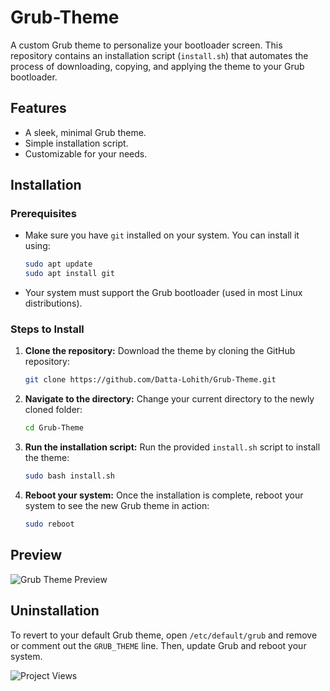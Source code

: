 # Grub-Theme

A custom Grub theme to personalize your bootloader screen. This repository contains an installation script (`install.sh`) that automates the process of downloading, copying, and applying the theme to your Grub bootloader.

## Features
- A sleek, minimal Grub theme.
- Simple installation script.
- Customizable for your needs.

## Installation

### Prerequisites
- Make sure you have `git` installed on your system. You can install it using:

    ```bash
    sudo apt update
    sudo apt install git
    ```

- Your system must support the Grub bootloader (used in most Linux distributions).

### Steps to Install

1. **Clone the repository:**
   Download the theme by cloning the GitHub repository:

    ```bash
    git clone https://github.com/Datta-Lohith/Grub-Theme.git
    ```

2. **Navigate to the directory:**
   Change your current directory to the newly cloned folder:

    ```bash
    cd Grub-Theme
    ```

3. **Run the installation script:**
   Run the provided `install.sh` script to install the theme:

    ```bash
    sudo bash install.sh
    ```

4. **Reboot your system:**
   Once the installation is complete, reboot your system to see the new Grub theme in action:

    ```bash
    sudo reboot
    ```

## Preview
![Grub Theme Preview](https://github.com/Datta-Lohith/Grub-Theme/blob/main/grub_bg.png)


## Uninstallation
To revert to your default Grub theme, open `/etc/default/grub` and remove or comment out the `GRUB_THEME` line. Then, update Grub and reboot your system.

![Project Views](https://hits.seeyoufarm.com/api/count/incr/badge.svg?url=https://github.com/Datta-Lohith/Grub-Theme&title=People%20Used)

